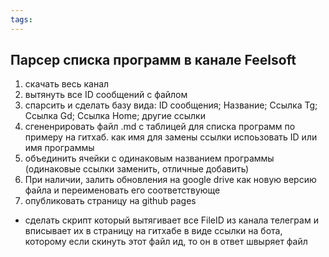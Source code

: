 ```yaml
---
tags: 
---
```


## Парсер списка программ в канале Feelsoft

1) скачать весь канал
2) вытянуть все ID сообщений с файлом
3) спарсить и сделать базу вида: ID сообщения; Название; Ссылка Tg; Ссылка Gd; Ссылка Home; другие ссылки
4) сгененрировать файл .md с таблицей для списка программ по примеру на гитхаб. как имя для замены ссылки испоьзовать ID или имя программы
5) объединить ячейки с одинаковым названием программы (одинаковые ссылки заменить, отличные добавить)
6) При наличии, залить обновления на google drive как новую версию файла и переименовать его соответствующе
7) опубликовать страницу на github pages 

- сделать скрипт который вытягивает все FileID из канала телеграм и вписывает их в страницу на гитхабе в виде ссылки на бота, которому если скинуть этот файл ид, то он в ответ швыряет файл

